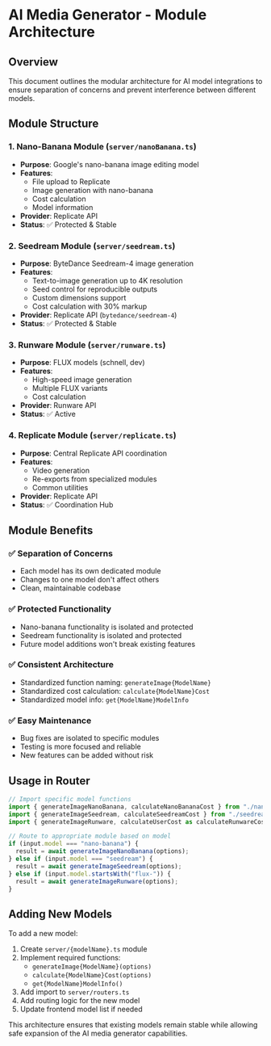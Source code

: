# AI Media Generator - Module Architecture

## Overview
This document outlines the modular architecture for AI model integrations to ensure separation of concerns and prevent interference between different models.

## Module Structure

### 1. Nano-Banana Module (`server/nanoBanana.ts`)
- **Purpose**: Google's nano-banana image editing model
- **Features**: 
  - File upload to Replicate
  - Image generation with nano-banana
  - Cost calculation
  - Model information
- **Provider**: Replicate API
- **Status**: ✅ Protected & Stable

### 2. Seedream Module (`server/seedream.ts`)
- **Purpose**: ByteDance Seedream-4 image generation
- **Features**:
  - Text-to-image generation up to 4K resolution
  - Seed control for reproducible outputs
  - Custom dimensions support
  - Cost calculation with 30% markup
- **Provider**: Replicate API (`bytedance/seedream-4`)
- **Status**: ✅ Protected & Stable

### 3. Runware Module (`server/runware.ts`)
- **Purpose**: FLUX models (schnell, dev)
- **Features**:
  - High-speed image generation
  - Multiple FLUX variants
  - Cost calculation
- **Provider**: Runware API
- **Status**: ✅ Active

### 4. Replicate Module (`server/replicate.ts`)
- **Purpose**: Central Replicate API coordination
- **Features**:
  - Video generation
  - Re-exports from specialized modules
  - Common utilities
- **Provider**: Replicate API
- **Status**: ✅ Coordination Hub

## Module Benefits

### ✅ Separation of Concerns
- Each model has its own dedicated module
- Changes to one model don't affect others
- Clean, maintainable codebase

### ✅ Protected Functionality
- Nano-banana functionality is isolated and protected
- Seedream functionality is isolated and protected
- Future model additions won't break existing features

### ✅ Consistent Architecture
- Standardized function naming: `generateImage{ModelName}`
- Standardized cost calculation: `calculate{ModelName}Cost`
- Standardized model info: `get{ModelName}ModelInfo`

### ✅ Easy Maintenance
- Bug fixes are isolated to specific modules
- Testing is more focused and reliable
- New features can be added without risk

## Usage in Router

```typescript
// Import specific model functions
import { generateImageNanoBanana, calculateNanoBananaCost } from "./nanoBanana";
import { generateImageSeedream, calculateSeedreamCost } from "./seedream";
import { generateImageRunware, calculateUserCost as calculateRunwareCost } from "./runware";

// Route to appropriate module based on model
if (input.model === "nano-banana") {
  result = await generateImageNanoBanana(options);
} else if (input.model === "seedream") {
  result = await generateImageSeedream(options);
} else if (input.model.startsWith("flux-")) {
  result = await generateImageRunware(options);
}
```

## Adding New Models

To add a new model:

1. Create `server/{modelName}.ts` module
2. Implement required functions:
   - `generateImage{ModelName}(options)`
   - `calculate{ModelName}Cost(options)`
   - `get{ModelName}ModelInfo()`
3. Add import to `server/routers.ts`
4. Add routing logic for the new model
5. Update frontend model list if needed

This architecture ensures that existing models remain stable while allowing safe expansion of the AI media generator capabilities.